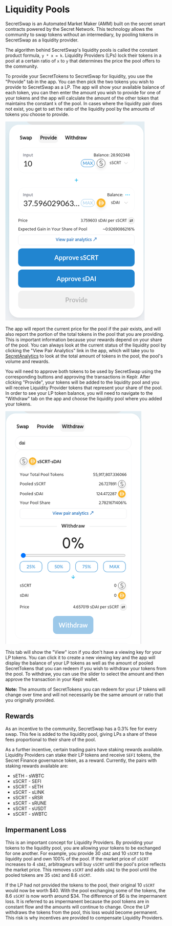 # Liquidity Pools

SecretSwap is an Automated Market Maker (AMM) built on the secret smart contracts powered by the Secret Network. This technology allows the community to swap tokens without an intermediary, by pooling tokens in SecretSwap as a liquidity provider.

The algorithm behind SecretSwap's liquidity pools is called the constant product formula, `y * x = k`. Liquidity Providers (LPs) lock their tokens in a pool at a certain ratio of `x` to `y` that determines the price the pool offers to the community.

To provide your SecretTokens to SecretSwap for liquidity, you use the "Provide" tab in the app. You can then pick the two tokens you wish to provide to SecretSwap as a LP. The app will show your available balance of each token, you can then enter the amount you wish to provide for one of your tokens and the app will calculate the amount of the other token that maintains the constant `k` of the pool. In cases where the liquidity pair does not exist, you get to set the ratio of the liquidity pool by the amounts of tokens you choose to provide.

![](lp1.png "Liquidity")

The app will report the current price for the pool if the pair exists, and will also report the portion of the total tokens in the pool that you are providing. This is important information because your rewards depend on your share of the pool. You can always look at the current status of the liquidity pool by clicking the "View Pair Analytics" link in the app, which will take you to [SecretAnalytics](https://secretanalytics.xyz/) to look at the total amount of tokens in the pool, the pool's volume and rewards.

You will need to approve both tokens to be used by SecretSwap using the corresponding buttons and approving the transactions in Keplr. After clicking "Provide", your tokens will be added to the liquidity pool and you will receive Liquidity Provider tokens that represent your share of the pool. In order to see your LP token balance, you will need to navigate to the "Withdraw" tab on the app and choose the liquidity pool where you added your tokens. 

![](withdraw.png "Withdraw")

This tab will show the "View" icon if you don't have a viewing key for your LP tokens. You can click it to create a new viewing key and the app will display the balance of your LP tokens as well as the amount of pooled SecretTokens that you can redeem if you wish to withdraw your tokens from the pool. To withdraw, you can use the slider to select the amount and then approve the transaction in your Keplr wallet.

**Note:** The amounts of SecretTokens you can redeem for your LP tokens will change over time and will not necessarily be the same amount or ratio that you originally provided.

## Rewards

As an incentive to the community, SecretSwap has a 0.3% fee for every swap. This fee is added to the liquidity pool, giving LPs a share of these fees proportional to their share of the pool.

As a further incentive, certain trading pairs have staking rewards available. Liquidity Providers can stake their LP tokens and receive `SEFI` tokens, the Secret Finance governance token, as a reward. Currently, the pairs with staking rewards available are:

- sETH - sWBTC
- sSCRT - SEFI
- sSCRT - sETH
- sSCRT - sLINK
- sSCRT - sRSR
- sSCRT - sRUNE
- sSCRT - sUSDT
- sSCRT - sWBTC

## Impermanent Loss

This is an important concept for Liquidity Providers. By providing your tokens to the liquidity pool, you are allowing your tokens to be exchanged for one another. For example, you provide 30 `sDAI` and 10 `sSCRT` to the liquidity pool and own 100% of the pool. If the market price of `sSCRT` increases to 4 `sDAI`, arbitrageurs will buy `sSCRT` until the pool's price reflects the market price. This removes `sSCRT` and adds `sDAI` to the pool until the pooled tokens are 35 `sDAI` and 8.6 `sSCRT`.

If the LP had not provided the tokens to the pool, their original 10 `sSCRT` would now be worth \$40. With the pool exchanging some of the tokens, the 8.6 `sSCRT` is now worth around \$34. The difference of \$6 is the impermanent loss. It is referred to as impermanent because the pool tokens are in constant flow and the amounts will continue to change. Once the LP withdraws the tokens from the pool, this loss would become permanent. This risk is why incentives are provided to compensate Liquidity Providers.
